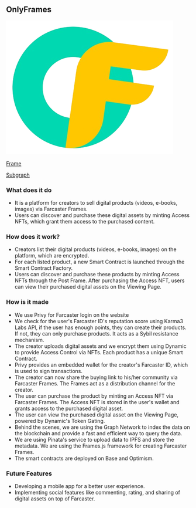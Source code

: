 ## OnlyFrames

![logo](./public/onlyframes.png)

[Frame](https://github.com/Open-Sorcerer/onlyframes)

[Subgraph](https://github.com/Open-Sorcerer/only-frames-graph)



### What does it do

- It is a platform for creators to sell digital products (videos, e-books, images) via Farcaster Frames.
- Users can discover and purchase these digital assets by minting Access NFTs, which grant them access to the purchased content.

### How does it work?

- Creators list their digital products (videos, e-books, images) on the platform, which are encrypted.
- For each listed product, a new Smart Contract is launched through the Smart Contract Factory.
- Users can discover and purchase these products by minting Access NFTs through the Post Frame.
  After purchasing the Access NFT, users can view their purchased digital assets on the Viewing Page.

### How is it made

- We use Privy for Farcaster login on the website
- We check for the user's Farcaster ID's reputation score using Karma3 Labs API, if the user has enough points, they can create their products. If not, they can only purchase products. It acts as a Sybil resistance mechanism.
- The creator uploads digital assets and we encrypt them using Dynamic to provide Access Control via NFTs. Each product has a unique Smart Contract.
- Privy provides an embedded wallet for the creator's Farcaster ID, which is used to sign transactions.
- The creator can now share the buying link to his/her community via Farcaster Frames. The Frames act as a distribution channel for the creator.
- The user can purchase the product by minting an Access NFT via Farcaster Frames. The Access NFT is stored in the user's wallet and grants access to the purchased digital asset.
- The user can view the purchased digital asset on the Viewing Page, powered by Dynamic's Token Gating.
- Behind the scenes, we are using the Graph Network to index the data on the blockchain and provide a fast and efficient way to query the data.
- We are using Pinata's service to upload data to IPFS and store the metadata. We are using the Frames.js framework for creating Farcaster Frames.
- The smart contracts are deployed on Base and Optimism.

### Future Features

- Developing a mobile app for a better user experience.
- Implementing social features like commenting, rating, and sharing of digital assets on top of Farcaster.
